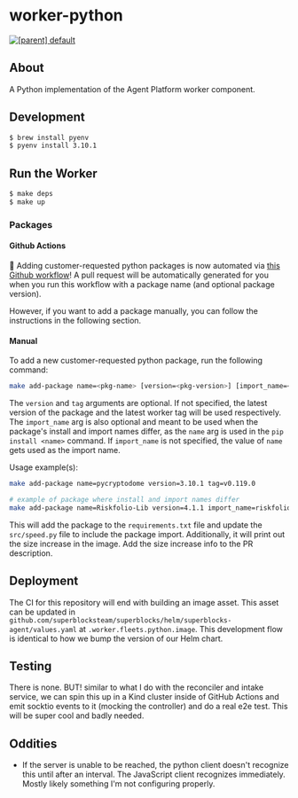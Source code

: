 # worker-python

[![[parent] default](https://github.com/superblocksteam/worker-python/actions/workflows/default.yml/badge.svg)](https://github.com/superblocksteam/worker-python/actions/workflows/default.yml)

## About

A Python implementation of the Agent Platform worker component.

## Development

```sh
$ brew install pyenv
$ pyenv install 3.10.1
```

## Run the Worker

```sh
$ make deps
$ make up
```

### Packages

#### Github Actions

🙌 Adding customer-requested python packages is now automated via [this Github workflow](./.github/workflows/add-package.yml)! A pull request will be automatically generated for you when you run this workflow with a package name (and optional package version).

However, if you want to add a package manually, you can follow the instructions in the following section.

#### Manual

To add a new customer-requested python package, run the following command:

```bash
make add-package name=<pkg-name> [version=<pkg-version>] [import_name=<pkg-import-name>] [tag=<worker-image-tag>]
```

The `version` and `tag` arguments are optional. If not specified, the latest version of the package and the latest worker tag will be used respectively. The `import_name` arg is also optional and meant to be used when the package's install and import names differ, as the `name` arg is used in the `pip install <name>` command. If `import_name` is not specified, the value of `name` gets used as the import name.

Usage example(s):

```bash
make add-package name=pycryptodome version=3.10.1 tag=v0.119.0

# example of package where install and import names differ
make add-package name=Riskfolio-Lib version=4.1.1 import_name=riskfolio
```

This will add the package to the `requirements.txt` file and update the `src/speed.py` file to include the package import. Additionally, it will print out the size increase in the image. Add the size increase info to the PR description.

## Deployment

The CI for this repository will end with building an image asset. This asset can be updated in `github.com/superblocksteam/superblocks/helm/superblocks-agent/values.yaml` at `.worker.fleets.python.image`. This development flow is identical to how we bump the version of our Helm chart.

## Testing

There is none. BUT! similar to what I do with the reconciler and intake service, we can spin this up in a Kind cluster inside of GitHub Actions and emit socktio events to it (mocking the controller) and do a real e2e test. This will be super cool and badly needed.

## Oddities

- If the server is unable to be reached, the python client doesn't recognize this until after an interval. The JavaScript client recognizes immediately. Mostly likely something I'm not configuring properly.
